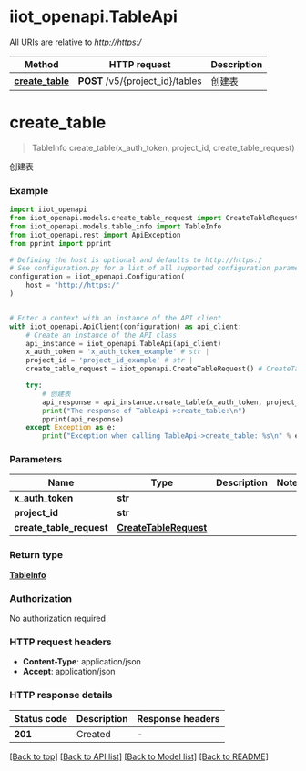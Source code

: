 # iiot_openapi.TableApi

All URIs are relative to *http://https:/*

Method | HTTP request | Description
------------- | ------------- | -------------
[**create_table**](TableApi.md#create_table) | **POST** /v5/{project_id}/tables | 创建表


# **create_table**
> TableInfo create_table(x_auth_token, project_id, create_table_request)

创建表

### Example


```python
import iiot_openapi
from iiot_openapi.models.create_table_request import CreateTableRequest
from iiot_openapi.models.table_info import TableInfo
from iiot_openapi.rest import ApiException
from pprint import pprint

# Defining the host is optional and defaults to http://https:/
# See configuration.py for a list of all supported configuration parameters.
configuration = iiot_openapi.Configuration(
    host = "http://https:/"
)


# Enter a context with an instance of the API client
with iiot_openapi.ApiClient(configuration) as api_client:
    # Create an instance of the API class
    api_instance = iiot_openapi.TableApi(api_client)
    x_auth_token = 'x_auth_token_example' # str | 
    project_id = 'project_id_example' # str | 
    create_table_request = iiot_openapi.CreateTableRequest() # CreateTableRequest | 

    try:
        # 创建表
        api_response = api_instance.create_table(x_auth_token, project_id, create_table_request)
        print("The response of TableApi->create_table:\n")
        pprint(api_response)
    except Exception as e:
        print("Exception when calling TableApi->create_table: %s\n" % e)
```



### Parameters


Name | Type | Description  | Notes
------------- | ------------- | ------------- | -------------
 **x_auth_token** | **str**|  | 
 **project_id** | **str**|  | 
 **create_table_request** | [**CreateTableRequest**](CreateTableRequest.md)|  | 

### Return type

[**TableInfo**](TableInfo.md)

### Authorization

No authorization required

### HTTP request headers

 - **Content-Type**: application/json
 - **Accept**: application/json

### HTTP response details

| Status code | Description | Response headers |
|-------------|-------------|------------------|
**201** | Created |  -  |

[[Back to top]](#) [[Back to API list]](../README.md#documentation-for-api-endpoints) [[Back to Model list]](../README.md#documentation-for-models) [[Back to README]](../README.md)

